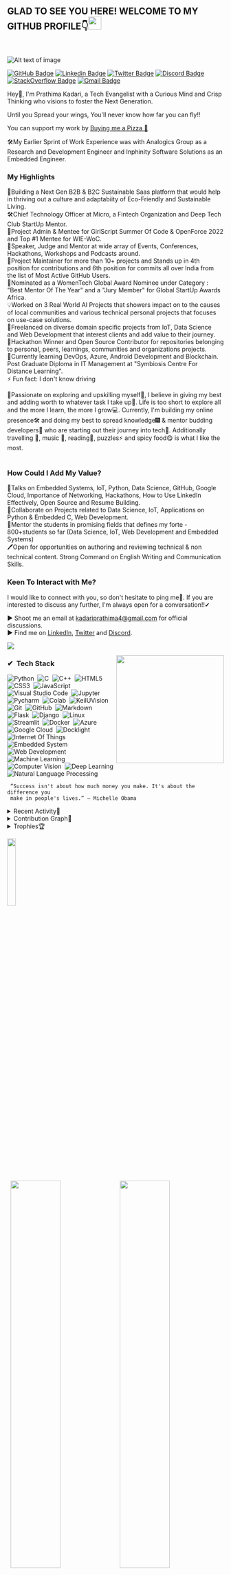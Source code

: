 <!---
Please consider starring the repo if you find this useful in any manner
or use it. It helps me a lot.
-->

<h2>GLAD TO SEE YOU HERE! WELCOME TO MY GITHUB PROFILE👇<img src="https://raw.githubusercontent.com/MartinHeinz/MartinHeinz/master/wave.gif" width="30px"></h2><br>
  
![Alt text of image](<https://github.com/prathimacode-hub/prathimacode-hub/blob/main/CoverPhotos/Prathima-Kadari.png>)

[![GitHub Badge](https://img.shields.io/badge/prathima-kadari-blue?style=flat-square&logo=Github&logoColor=white&link=https://github.com/prathimacode-hub)](https://github.com/prathimacode-hub)
[![Linkedin Badge](https://img.shields.io/badge/prathima-kadari-green?style=flat-square&logo=Linkedin&logoColor=white&link=https://linkedin.com/in/prathima-kadari/)](https://linkedin.com/in/prathima-kadari/)
[![Twitter Badge](https://img.shields.io/badge/prathima-kadari-blue?style=flat-square&logo=twitter&logoColor=white&link=https://twitter.com/prathimak88/)](https://twitter.com/prathimak88)
[![Discord Badge](https://img.shields.io/badge/prathima-kadari-green?style=flat-square&logo=discord&logoColor=white&link=https://discordapp.com/users/797471610327924778)](https://discordapp.com/users/797471610327924778)
[![StackOverflow Badge](https://img.shields.io/badge/prathima-kadari-blue?style=flat-square&logo=stack-overflow&logoColor=white&link=https://stackoverflow.com/users/16268592/prathima-kadari?tab=profile/)](https://stackoverflow.com/users/16268592/prathima-kadari?tab=profile/)
[![Gmail Badge](https://img.shields.io/badge/-kadariprathima4@gmail.com-green?style=flat-square&logo=Gmail&logoColor=white&link=mailto:kadariprathima4@gmail.com)](mailto:kadariprathima4@gmail.com)

<!--
<p align="center">
  <img src="https://readme-typing-svg.herokuapp.com?color=0d8eceF&size=30&center=true&vCenter=true&width=550&height=70&lines=Hey+There+👋,+I'm+Yash;+An+Open+Source+Contributor+☀;Full+Stack+Web+Developer+💻;Loves+To+Build+Projects+🛠;A+Problem+Solver+🕵;+And+A+Data+Science+Enthusiast">
</p> -->

Hey👋, I'm Prathima Kadari, a Tech Evangelist with a Curious Mind and Crisp Thinking who visions to foster the Next Generation. <br>

Until you Spread your wings, You'll never know how far you can fly!! <br>

<!-- CheckOut Links : [Portfolio]() | [Resume]() | [LinkTree]()

2022 Goals  

[You like what you see? Nominate Me asa GitHub Star]() -->

You can support my work by [Buying me a Pizza 🍕](https://www.buymeacoffee.com/prathimakadari)

🛠My Earlier Sprint of Work Experience was with Analogics Group as a Research and Development Engineer and Inphinity Software Solutions as an Embedded Engineer. <br>

### My Highlights

🍁Building a Next Gen B2B & B2C Sustainable Saas platform that would help in thriving out a culture and adaptabiity of Eco-Friendly and Sustainable Living. <br>
🛠Chief Technology Officer at Micro, a Fintech Organization and Deep Tech Club StartUp Mentor. <br>
📜Project Admin & Mentee for GirlScript Summer Of Code & OpenForce 2022 and Top #1 Mentee for WIE-WoC. <br>
🚩Speaker, Judge and Mentor at wide array of Events, Conferences, Hackathons, Workshops and Podcasts around. <br>
🚀Project Maintainer for more than 10+ projects and Stands up in 4th position for contributions and 6th position for commits all over India from the list of Most Active GitHub Users. <br>
👩‍Nominated as a WomenTech Global Award Nominee under Category : "Best Mentor Of The Year" and a "Jury Member" for Global StartUp Awards Africa. <br>
💡Worked on 3 Real World AI Projects that showers impact on to the causes of local communities and various technical personal projects that focuses on use-case solutions. <br>
🎲Freelanced on diverse domain specific projects from IoT, Data Science and Web Development that interest clients and add value to their journey. <br>
👑Hackathon Winner and Open Source Contributor for repositories belonging to personal, peers, learnings, communities and organizations projects. <br>
📖Currently learning DevOps, Azure, Android Development and Blockchain. Post Graduate Diploma in IT Management at "Symbiosis Centre For Distance Learning". <br>
⚡ Fun fact: I don't know driving <br>

💪Passionate on exploring and upskilling myself💭, I believe in giving my best and adding worth to whatever task I take up📌. Life is too short to explore all and the more I learn, the more I grow💻. Currently, I'm building my online presence🛠 and doing my best to spread knowledge🎆 & mentor budding developers📝 who are starting out their journey into tech👋. Additionally travelling 🧳, music 🎼, reading📖, puzzles⚡ and spicy food😋 is what I like the most. <br>  

### How Could I Add My Value? <br>

📢Talks on Embedded Systems, IoT, Python, Data Science, GitHub, Google Cloud, Importance of Networking, Hackathons, How to Use LinkedIn Effectively, Open Source and Resume Building. <br>
👯Collaborate on Projects related to Data Science, IoT, Applications on Python & Embedded C, Web Development. <br>
🙌Mentor the students in promising fields that defines my forte - 800+students so far (Data Science, IoT, Web Development and Embedded Systems) <br>
🖊Open for opportunities on authoring and reviewing technical & non technical content. Strong Command on English Writing and Communication Skills. <br>

### Keen To Interact with Me? <br>

I would like to connect with you, so don't hesitate to ping me🤝. If you are interested to discuss any further, I'm always open for a conversation!!✔ <br>

▶️ Shoot me an email at kadariprathima4@gmail.com for official discussions. <br>
▶️ Find me on [LinkedIn](https://www.linkedin.com/in/prathima-kadari/), [Twitter](https://twitter.com/prathimak88) and [Discord](https://discordapp.com/users/797471610327924778). <br>

<!--
### Does my work excite you? <br>

You can sponsor 💰 me on my [Patreon]() & [Buy Me A Coffee]() profile. <br> -->


<!--Trap--:)-->
<a href="https://github.com/404"><img src="https://user-images.githubusercontent.com/73097560/115834477-dbab4500-a447-11eb-908a-139a6edaec5c.gif"></a>

<img align="right" height="250" src = "https://github.com/prathimacode-hub/prathimacode-hub/blob/main/Profile/My%20Octocat.gif">
 
### ✔ &nbsp;Tech Stack

![Python](https://img.shields.io/badge/-Python-05122A?style=flat&logo=Python)&nbsp;
![C](https://img.shields.io/badge/-C-05122A?style=flat&logo=C&logoColor=A8B9CC)&nbsp;
![C++](https://img.shields.io/badge/-C++-05122A?style=flat&logo=C%2B%2B&logoColor=00599C)&nbsp;
![HTML5](https://img.shields.io/badge/-HTML5-05122A?style=flat&logo=html5&logoColor=white)&nbsp;
![CSS3](https://img.shields.io/badge/-CSS3-05122A?style=flat&logo=css3)&nbsp;
![JavaScript](https://img.shields.io/badge/-JavaScript-black?style=flat&logo=javascript)&nbsp;\
![Visual Studio Code](https://img.shields.io/badge/-Visual%20Studio%20Code-05122A?style=flat&logo=visual-studio-code&logoColor=007ACC)&nbsp;
![Jupyter](https://img.shields.io/badge/-Jupyter-05122A?style=flat&logo=jupyter&logoColor=007ACC)&nbsp;
![Pycharm](https://img.shields.io/badge/-Pycharm-05122A?style=flat&logo=pycharm&logoColor=007ACC)&nbsp;
![Colab](https://img.shields.io/badge/-Colab-05122A?style=flat&logo=Colab&logoColor=1572B6)&nbsp;
![KeilUVision](https://img.shields.io/badge/-KeilUVision-05122A?style=flat&logo=keiluvision&logoColor=007ACC)&nbsp;\
![Git](https://img.shields.io/badge/-Git-05122A?style=flat&logo=git)&nbsp;
![GitHub](https://img.shields.io/badge/-GitHub-05122A?style=flat&logo=github)&nbsp;
![Markdown](https://img.shields.io/badge/-Markdown-05122A?style=flat&logo=markdown)&nbsp;
![Flask](https://img.shields.io/badge/-Flask-05122A?style=flat&logo=flask)&nbsp;
![Django](https://img.shields.io/badge/-Django-05122A?style=flat&logo=django&logoColor=092E20)&nbsp;
![Linux](https://img.shields.io/badge/-Linux-05122A?style=flat&logo=linux)&nbsp;\
![Streamlit](https://img.shields.io/badge/-Streamlit-05122A?style=flat&logo=Streamlit&logoColor=1572B6)&nbsp;
![Docker](https://img.shields.io/badge/-Docker-05122A?style=flat&logo=Docker&logoColor=1572B6)&nbsp;
![Azure](https://img.shields.io/badge/-Azure-05122A?style=flat&logo=Azure&logoColor=1572B6)&nbsp;
![Google Cloud](https://img.shields.io/badge/-Google%20Cloud-05122A?style=flat&logo=google-cloud)&nbsp;
![Docklight](https://img.shields.io/badge/-Docklight-05122A?style=flat&logo=docklight)&nbsp;\
![Internet Of Things](https://img.shields.io/badge/-Internet%20Of%20Things-05122A?style=flat&logo=Internet-Of-Things&logoColor=007ACC)&nbsp;
![Embedded System](https://img.shields.io/badge/-Embedded%20System-05122A?style=flat&logo=Embedded-System&logoColor=1572B6)&nbsp;
![Web Development](https://img.shields.io/badge/-Web%20Development-05122A?style=flat&logo=Web-Development&logoColor=007ACC)&nbsp;\
![Machine Learning](https://img.shields.io/badge/-Machine%20Learning-05122A?style=flat&logo=Machine-Learning&logoColor=E34A86)&nbsp;
![Computer Vision](https://img.shields.io/badge/-Computer%20Vision-05122A?style=flat&logo=Computer-Vision)&nbsp;
![Deep Learning](https://img.shields.io/badge/-Deep%20Learning-05122A?style=flat&logo=Deep-Learning&logoColor=007ACC)&nbsp;
![Natural Language Processing](https://img.shields.io/badge/-Natural%20Language%20Processing-05122A?style=flat&logo=Natural-Language-Processing&logoColor=007ACC)&nbsp;

```
 “Success isn't about how much money you make. It's about the difference you 
 make in people's lives.” ― Michelle Obama
```

<!-- 
Peek into to see some of my personal project encounters

Open Source Projects --> 

<details><summary>Recent Activity📌</summary> <br>

<!--START_SECTION:activity-->
1. 🎉 Merged PR [#180](https://github.com/prathimacode-hub/IoT-Spot/pull/180) in [prathimacode-hub/IoT-Spot](https://github.com/prathimacode-hub/IoT-Spot)
2. 🎉 Merged PR [#182](https://github.com/prathimacode-hub/IoT-Spot/pull/182) in [prathimacode-hub/IoT-Spot](https://github.com/prathimacode-hub/IoT-Spot)
3. ❗️ Closed issue [#172](https://github.com/prathimacode-hub/IoT-Spot/issues/172) in [prathimacode-hub/IoT-Spot](https://github.com/prathimacode-hub/IoT-Spot)
4. 🗣 Commented on [#88](https://github.com/prathimacode-hub/IoT-Spot/issues/88) in [prathimacode-hub/IoT-Spot](https://github.com/prathimacode-hub/IoT-Spot)
<!--END_SECTION:activity-->
</details>


<details><summary>Contribution Graph🎡</summary> <br>
<p align="left">
<img width="90%" src="https://activity-graph.herokuapp.com/graph?username=prathimacode-hub&theme=xcode" /></p>
</details>


<details><summary>Trophies🏆</summary> <br>
<p align="left">
<img width=900 src="https://github-profile-trophy.vercel.app/?username=prathimacode-hub&column=7&theme=gruvbox&no-frame=true"/>
</details>

<img width="20%" src="https://profile-counter.glitch.me/{prathimacode-hub}/count.svg"/> <br>

<p align="left">
  <img width="48%" src="https://github-readme-stats.vercel.app/api?username=prathimacode-hub&show_icons=true&theme=tokyonight&count_private=true&include_all_commits=true" /> 
  <img width="48%" src="https://github-readme-streak-stats.herokuapp.com/?user=prathimacode-hub&theme=tokyonight" />
</p>

<!--

![Skyline](https://github.com/prathimacode-hub/prathimacode-hub/blob/main/prathimacode-hub-2021.stl)

<p align="left">
  <img width="48%" src="https://github.com/prathimacode-hub/prathimacode-hub/blob/main/prathimacode-hub-2021.stl"/>
</p>  -->

### Testimonials📜 <br>

<table>
  <tr>
    <th>Author</th>
    <th>Message</th>
  </tr>
  <tr>
    <td><a target="_blank" href="https://www.linkedin.com/in/git-satyam/">Satyam Tripathi</a></td>
    <td>In my whole life, I have never met someone like you. I met Prathima ma'am at LGMSOC, and she has mentored me ever since, including at the GWOC and Hacktoberfest. When I saw ma'am as my mentor, I really felt happy. When it comes to her kindness, she is always ready to help. When I first started with Open Source, I had no idea what the "O" stood for, but ma'am handled everything. Ma'am, there are no words to describe you, and I'd want to say that you are the best mentor I've ever seen in my life.
Best of Luck for a Bright and Prosperous Future and Thank you so much again.</td>
  </tr>
  <tr>
    <td><a target="_blank" href="https://www.linkedin.com/in/manognya-dasika-89396b1b7/">Manogyna Dasika</a></td>
    <td>I was in a tunnel finding a torch. You were like a torch barrier for my mam. Thank you so much for being an amazing mentor and super motivator for me. Because of you, now I can contribute to few projects. Thanks again a tons mam!! I wish you all the best in your beautiful career ❣. If the time comes again, I will be so happy to contribute to your projects.</td>
  </tr>
  <tr>
    <td><a target="_blank" href="https://www.linkedin.com/in/samarthmr/">Samarth M R</a></td>
    <td>You were very great at your work 💯🎉. Not only you were a mentor to my project that I came up with, but also you were a complete support to me and helpful in designing and detailing the project overview to another level. Without your help and dedication, this project wouldn't have been this successful. Thanks a lot for that !! I'm always grateful for your support.</td>
  </tr>
  <tr>
    <td><a target="_blank" href="https://www.linkedin.com/in/abhisheksharma7389/">Abhishek Sharma</a></td>
    <td>Thank you. Having an opportunity to work under you and making contributions in those programs really helped me a lot, gained the experience and also knowing you personally was no less than an achievement for me. You're truly a great mentor! All the best for your future.</td>
  </tr>
</table>

<h3 align="center">Show some &nbsp;❤️&nbsp; by starring some of the repositories!</h3>

<!-- Projects - Personal, OpenSource, Omdena, Professional Summary, Sponsor Me, Scrolling the Roles and What I do, Scrolling Thanks for Stopping By -->
<!-- Digital Garden - Blog Articles, Featured Articles, Research Publications, Patents, SpeakUps, Videos -->

<!-- [![Hashnode Badge](https://img.shields.io/badge/-prathimakadari-03a57a?style=flat-square&labelColor=000000&logo=Hashnode&link=https://prathimakadari.hashnode.dev/)](https://prathimakadari.hashnode.dev/) -->

<!--

**GitHub Stats🎯**<br>

<img width="25%" src="https://profile-counter.glitch.me/{prathimacode-hub}/count.svg" /> -->

<!-- <p align="center"> Lead Collaborator at <a href="https://omdena.com/">Omdena</a>🙌, Cloud Computing Career Readiness ACE Track Program by <a href="https://www.google.com">Google</a>🍁, Project Admin & Mentor at <a href="https://swoc.scriptindia.org/#/">Script Winter Of Code</a> & <a href="https://dwoc.io/">Delta Winter Of Code</a>✔, Speaker🎙, Technical Blogger at <a href="https://prathimakadari.hashnode.dev/">Hashnode</a>🚩, Global Ambassador & Mentor at <a href="https://www.womentech.net/about/womentech-membership?join=MzkwMjE=">WomenTech Network</a>👑, Community Member at <a href="https://www.eddiehub.org/">EddieHub Community</a>👯, OpenSource Enthusiast at <a href="https://github.com/prathimacode-hub">Github</a>🚀, Post Graduate Diploma in IT Management at <a href="https://www.scdl.net">Symbiosis Centre for Distance Learning</a>📖, Former Research & Development Engineer & Embedded Development Engineer at <a href="http://www.analogicgroup.com/">Analogics Tech</a>👩‍💻 & Inphinity Software Solutions</a>🔖, Freelancer📜</p> -->

<!-- 

To know more about me, you can peek in [here](https://github.com/prathimacode-hub/prathimacode-hub). 

<p align="left">Wanna check out my resume, <a href="https://www.linkedin.com/in/prathima-kadari/">here it is</a>💪</p>

<p align="left">I'm presently working on building my online presence🛠 and doing my best to spread knowledge🎆 & mentor budding developers📝 who are starting out their journey into tech👋. You can checkout my Journey by visiting <a href="https://www.linkedin.com/in/prathima-kadari/">here</a>🙋‍♀️</p>

<p align="left">I am a Gypsy Girl 💖 and I like to spend my time in leveraging my skills 💪, attending various events & conferences🗓️, contributing in any way possible🌟. Additionally travelling 🧳, music 🎼, reading📖, puzzles⚡ and spicy food 😋 is what I like the most</p> -->

<!--
 
**Tech Toolbox🧰**<br>

<p align="left">
<img src="https://github.com/prathimacode-hub/prathimacode-hub/blob/main/TechStack/Git.png" alt="Git" width="40" height="40"/>
<img src="https://github.com/prathimacode-hub/prathimacode-hub/blob/main/TechStack/Github.png" alt="GitHub" width="40" height="40"/>
 
<img src="https://github.com/prathimacode-hub/prathimacode-hub/blob/main/TechStack/Python.png" alt="Python" width="40" height="40"/> 
<img src="https://github.com/prathimacode-hub/prathimacode-hub/blob/main/TechStack/Visual%20Studio%20Code.png" alt="Visual Studio Code" width="40" height="40"/>
<img src="https://github.com/prathimacode-hub/prathimacode-hub/blob/main/TechStack/Colab.png" alt="Google Colab" width="40" height="40"/>
<img src="https://github.com/prathimacode-hub/prathimacode-hub/blob/main/TechStack/Jupyter.png" alt="Jupyter" width="40" height="40"/>
<img src="https://github.com/prathimacode-hub/prathimacode-hub/blob/main/TechStack/Pycharm.png" alt="Pycharm" width="40" height="40"/>
<img src="https://github.com/prathimacode-hub/prathimacode-hub/blob/main/TechStack/Numpy.png" alt="Numpy" width="40" height="40"/>
<img src="https://github.com/prathimacode-hub/prathimacode-hub/blob/main/TechStack/Pandas.png" alt="Pandas" width="40" height="40"/>
<img src="https://github.com/prathimacode-hub/prathimacode-hub/blob/main/TechStack/TensorFlow.png" alt="TensorFlow" width="40" height="40"/>
<img src="https://github.com/prathimacode-hub/prathimacode-hub/blob/main/TechStack/OpenCV.jpg" alt="OpenCV" width="40" height="40"/>

<img src="https://github.com/prathimacode-hub/prathimacode-hub/blob/main/TechStack/IoT.jpg" alt="IoT" width="40" height="40"/>
<img src="https://github.com/prathimacode-hub/prathimacode-hub/blob/main/TechStack/Arduino.png" alt="Arduino" width="40" height="40"/>
<img src="https://github.com/prathimacode-hub/prathimacode-hub/blob/main/TechStack/Raspberry.png" alt="Raspberry Pi" width="40" height="40"/>
 
<img src="https://github.com/prathimacode-hub/prathimacode-hub/blob/main/TechStack/C.png" alt="C" width="40" height="40"/>
<img src="https://github.com/prathimacode-hub/prathimacode-hub/blob/main/TechStack/C%2B%2B.png" alt="C++" width="40" height="40"/> 
<img src="https://github.com/prathimacode-hub/prathimacode-hub/blob/main/TechStack/KeilUVision.png" alt="KeilUVision" width="40" height="40"/>
<img src="https://github.com/prathimacode-hub/prathimacode-hub/blob/main/TechStack/DocklightScripting.png" alt="Docklight Scripting" width="40" height="40"/>

<img src="https://github.com/prathimacode-hub/prathimacode-hub/blob/main/TechStack/Html.png" alt="HTML" width="40" height="40"/>
<img src="https://github.com/prathimacode-hub/prathimacode-hub/blob/main/TechStack/Css.png" alt="CSS" width="40" height="40"/>

<img src="https://github.com/prathimacode-hub/prathimacode-hub/blob/main/TechStack/Google-Cloud.png" alt="Google Cloud" width="40" height="40"/>
<img src="https://github.com/prathimacode-hub/prathimacode-hub/blob/main/TechStack/Azure.png" alt="Azure" width="40" height="40"/>
<img src="https://github.com/prathimacode-hub/prathimacode-hub/blob/main/TechStack/AWS.png" alt="AWS" width="40" height="40"/>

<img src="https://github.com/prathimacode-hub/prathimacode-hub/blob/main/TechStack/Flask.jpg" alt="Flask" width="40" height="40"/>
<img src="https://github.com/prathimacode-hub/prathimacode-hub/blob/main/TechStack/Firebase.png" alt="Firebase" width="40" height="40"/>
<img src="https://github.com/prathimacode-hub/prathimacode-hub/blob/main/TechStack/Streamlit.png" alt="Streamlit" width="40" height="40"/>
<img src="https://github.com/prathimacode-hub/prathimacode-hub/blob/main/TechStack/Heroku.png" alt="Heroku" width="40" height="40"/>

<img src="https://github.com/prathimacode-hub/prathimacode-hub/blob/main/TechStack/Linux.png" alt="Linux" width="40" height="40"/> -->

<!-- 
**Digital Garden🌱**<br>

<table><tr><td valign="top" width="50%">

Blog Articles 📜
 
<!-- ➡️You can find all of my blogs [here](https://prathimakadari.hashnode.dev/)<br>
Follow Up and Subscribe to my Newsletter to get timely updates -->
<!--
- [My Python Journey](https://prathimakadari.hashnode.dev/my-python-learning-experience)
- [Reinforcement Learning](https://www.analyticsvidhya.com/blog/2021/02/introduction-to-reinforcement-learning-for-beginners/)
- [Getting Started with Internet of Thing(IoT)](https://prathimakadari.hashnode.dev/getting-started-with-internet-of-things-iot)
- [A Simple Guide to K-Nearest Neighbour Classification using Python](https://prathimakadari.hashnode.dev/a-simple-guide-to-k-nearest-neighbor-classification-using-python)
- [Stepping Stone to my Portfolio](https://prathimakadari.hashnode.dev/stepping-stone-to-my-portfolio)
- [My Lane of Blogging Plans](https://prathimakadari.hashnode.dev/my-lane-of-blogging-plans) 

</td>
<td valign="top" width="50%"> -->

<!-- 
SpeakUps 🎙
 
➡️You can find my talks on topics [here]() <br>

- [Getting Started with Open Source as a Beginner](https://www.youtube.com/watch?v=4197n5XQX5k) - The Guiding Voice 
- [Demystifying Machine Learning to Develop Smarter Solutions](https://www.youtube.com/watch?v=fOCmCr7z9XQ) - Hackmakers

</td>
</tr></table> -->

<!-- <table><tr><td valign="top" width="50%">

Videos 📹
 
➡️You can find all of my blogs [here](https://prathimakadari.hashnode.dev/)<br>
Follow Up and Subscribe to my Newsletter to get timely updates 

- [My Python Journey](https://prathimakadari.hashnode.dev/my-python-learning-experience)
- [Reinforcement Learning](https://www.analyticsvidhya.com/blog/2021/02/introduction-to-reinforcement-learning-for-beginners/)
- [Getting Started with Internet of Thing(IoT)](https://prathimakadari.hashnode.dev/getting-started-with-internet-of-things-iot)
- [A Simple Guide to K-Nearest Neighbour Classification using Python](https://prathimakadari.hashnode.dev/a-simple-guide-to-k-nearest-neighbor-classification-using-python)
- [Stepping Stone to my Portfolio](https://prathimakadari.hashnode.dev/stepping-stone-to-my-portfolio)
- [My Lane of Blogging Plans](https://prathimakadari.hashnode.dev/my-lane-of-blogging-plans)

</td>
<td valign="top" width="50%">

Research Publications 🖊
 
➡️You can find my talks on topics [here]() <br>

- [Getting Started with Open Source as a Beginner](https://www.youtube.com/watch?v=4197n5XQX5k) - The Guiding Voice 
- [Demystifying Machine Learning to Develop Smarter Solutions](https://www.youtube.com/watch?v=fOCmCr7z9XQ) - Hackmakers
 
</td>
</tr></table> -->

<!--

 **Open Source Projects-Open for Contributions🥇**<br>

[![PRs Welcome](https://img.shields.io/badge/PRs-welcome-brightgreen.svg?style=flat&logo=github)](https://github.com/prathimacode-hub) [![Open Source Love](https://img.shields.io/badge/Open%20Source-%F0%9F%A4%8D-Green)](https://github.com/prathimacode-hub)
|      Project :octocat:   |     Stars🌟   | Forks🍴  | Issues🐛  | Open PRs:bell:  | Closed PRs:fire:  |
|-------------|-------------------|---|---|---|---|
| [**Treksy**](https://github.com/prathimacode-hub/Treksy) | [![GitHub Stars](https://img.shields.io/github/stars/prathimacode-hub/Treksy?style=flat-square&labelColor=343b41)](https://github.com/prathimacode-hub/Treksy/stars) | [![GitHub Forks](https://img.shields.io/github/forks/prathimacode-hub/Treksy?style=flat-square&labelColor=343b41)](https://github.com/prathimacode-hub/Treksy/forks) | [![GitHub Issues](https://img.shields.io/github/issues/prathimacode-hub/Treksy?style=flat-square)](https://github.com/prathimacode-hub/Treksy/issues) | [![GitHub Open Pull Requests](https://img.shields.io/github/issues-pr/prathimacode-hub/Treksy?style=flat&logo=github)](https://github.com/prathimacode-hub/Treksy/pulls) | [![GitHub Closed Pull Requests](https://img.shields.io/github/issues-pr-closed/prathimacode-hub/Treksy?style=flat&color=critical&logo=github)](https://github.com/prathimacode-hub/Treksy/pulls?q=is%3Apr+is%3Aclosed) |
| [**MedFlare**](https://github.com/prathimacode-hub/MedFlare) | [![GitHub Stars](https://img.shields.io/github/stars/prathimacode-hub/MedFlare?style=flat-square&labelColor=343b41)](https://github.com/prathimacode-hub/MedFlare) | [![GitHub Forks](https://img.shields.io/github/forks/prathimacode-hub/MedFlare?style=flat-square&labelColor=343b41)](https://github.com/prathimacode-hub/MedFlare/forks) | [![GitHub Issues](https://img.shields.io/github/issues/prathimacode-hub/MedFlare?style=flat-square)](https://github.com/prathimacode-hub/MedFlare/issues) | [![GitHub Open Pull Requests](https://img.shields.io/github/issues-pr/prathimacode-hub/MedFlare?style=flat&logo=github)](https://github.com/prathimacode-hub/MedFlare/pulls) | [![GitHub Closed Pull Requests](https://img.shields.io/github/issues-pr-closed/prathimacode-hub/MedFlare?style=flat&color=critical&logo=github)](https://github.com/prathimacode-hub/MedFlare/pulls?q=is%3Apr+is%3Aclosed) |
| [**Ezy-Parking**](https://github.com/prathimacode-hub/Ezy-Parking) | [![GitHub Stars](https://img.shields.io/github/stars/prathimacode-hub/Ezy-Parking?style=flat-square&labelColor=343b41)](https://github.com/prathimacode-hub/Ezy-Parking) | [![GitHub Forks](https://img.shields.io/github/forks/prathimacode-hub/Ezy-Parking?style=flat-square&labelColor=343b41)](https://github.com/prathimacode-hub/Ezy-Parking/forks) | [![GitHub Issues](https://img.shields.io/github/issues/prathimacode-hub/Ezy-Parking?style=flat-square)](https://github.com/prathimacode-hub/Ezy-Parking/issues) | [![GitHub Open Pull Requests](https://img.shields.io/github/issues-pr/prathimacode-hub/Ezy-Parking?style=flat&logo=github)](https://github.com/prathimacode-hub/Ezy-Parking/pulls) | [![GitHub Closed Pull Requests](https://img.shields.io/github/issues-pr-closed/prathimacode-hub/Ezy-Parking?style=flat&color=critical&logo=github)](https://github.com/prathimacode-hub/Ezy-Parking/pulls?q=is%3Apr+is%3Aclosed) | -->
<!--

<sup><kbd>***[Click Here](https://github.com/prathimacode-hub/prathimacode-hub/blob/main/GitHub%20Projects/OpenSource-Projects.md)***</kbd> *to view and collaborate on my other open source projects.</sup>* <br>


<img align='right' src='https://github.com/prathimacode-hub/prathimacode-hub/blob/main/Profile/My%20Octocat.gif' width='300"'>

<td align="center">
      <strong> :octocat: Proud to be associated with this organisation :octocat: </strong><br>
      <table>
        <tr>
          <td align="center">
            <a href="https://github.com/EddieHubCommunity">
              <img src="https://avatars3.githubusercontent.com/u/66388388?s=150&v=4" />
            </a>
          </td>
        </tr>
      </table>
</td>
-->

<!--
<p align="center">
  <a href="https://github.com/prathimacode-hub">
    <img height="50" width="50" src="https://cdn.jsdelivr.net/npm/simple-icons@3.0.1/icons/github.svg">  
  </a>
  <h4 align="center"><code>📊 𝙶𝚒𝚝𝙷𝚞𝚋 𝙼𝚎𝚝𝚛𝚒𝚌𝚜</code></h4>
</p>

<p align="center">
  <a href='https://github.com/prathimacode-hub/'>
    <img width="75%" src="https://github.com/prathimacode-hub/prathimacode-hub/blob/master/metrics.svg"/>
    <img src="https://github.com/prathimacode-hub/prathimacode-hub/blob/master/metrics.detailed.svg" width="75%"/>
  </a>
</p> -->

<!--
**prathimacode-hub/prathimacode-hub** is a ✨ _special_ ✨ repository because its `README.md` (this file) appears on your GitHub profile.

Here are some ideas to get you started:

- 🔭 I’m currently working on ...
- 🌱 I’m currently learning ...
- 👯 I’m looking to collaborate on ...
- 🤔 I’m looking for help with ...
- 💬 Ask me about ...
- 📫 How to reach me: ...
- 😄 Pronouns: ...
- ⚡ Fun fact: ...
-->




